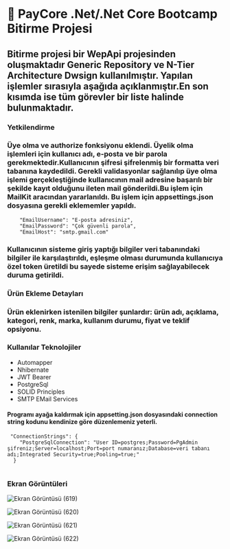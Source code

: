 # 	:rocket: PayCore .Net/.Net Core Bootcamp Bitirme Projesi

## Bitirme projesi bir WepApi projesinden oluşmaktadır Generic Repository ve N-Tier Architecture Dwsign kullanılmıştır. Yapılan işlemler sırasıyla aşağıda açıklanmıştır.En son kısımda ise tüm görevler bir liste halinde bulunmaktadır.
 
### Yetkilendirme
### Üye olma ve authorize fonksiyonu eklendi. Üyelik olma işlemleri için kullanıcı adı, e-posta ve bir parola gerekmektedir.Kullanıcının şifresi şifrelenmiş bir formatta veri tabanına kaydedildi. Gerekli validasyonlar sağlanılıp üye olma işlemi gerçekleştiğinde kullanıcının mail adresine başarılı bir şekilde kayıt olduğunu ileten mail gönderildi.Bu işlem için MailKit aracından yararlanıldı. Bu işlem için appsettings.json dosyasına gerekli eklememler yapıldı.

```
    "EmailUsername": "E-posta adresiniz",
    "EmailPassword": "Çok güvenli parola",
    "EmailHost": "smtp.gmail.com"
```
### Kullanıcının sisteme giriş yaptığı bilgiler veri tabanındaki bilgiler ile karşılaştırıldı, eşleşme olması durumunda kullanıcıya özel token üretildi bu sayede sisteme erişim sağlayabilecek duruma getirildi.

### Ürün Ekleme Detayları
### Ürün eklenirken istenilen bilgiler şunlardır: ürün adı, açıklama, kategori, renk, marka, kullanım durumu, fiyat ve teklif opsiyonu.

### Kullanılar Teknolojiler
* Automapper
* Nhibernate
* JWT Bearer 
* PostgreSql
* SOLID Principles
* SMTP EMail Services

#### Programı ayağa kaldırmak için appsetting.json dosyasındaki connection string kodunu kendinize göre düzenlemeniz yeterli.
```
 "ConnectionStrings": {
    "PostgreSqlConnection": "User ID=postgres;Password=PgAdmin şifreniz;Server=localhost;Port=port numaranız;Database=veri tabanı adı;Integrated Security=true;Pooling=true;"
  }
  
```
### Ekran Görüntüleri

![Ekran Görüntüsü (619)](https://user-images.githubusercontent.com/63016233/191680189-c0defeda-e576-419e-865f-41f2954b673f.png)

![Ekran Görüntüsü (620)](https://user-images.githubusercontent.com/63016233/191680259-726deed0-251b-42b6-b878-ff9f6bbba956.png)

![Ekran Görüntüsü (621)](https://user-images.githubusercontent.com/63016233/191680314-659620d5-13b9-4376-a40b-dd9fda26e684.png)

![Ekran Görüntüsü (622)](https://user-images.githubusercontent.com/63016233/191680393-448a4c67-dc91-4099-a241-18497ec133d0.png)
